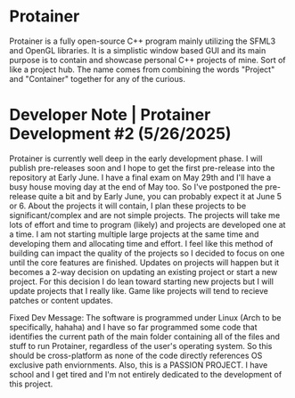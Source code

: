 # Protainer
Protainer is a fully open-source C++ program mainly utilizing the SFML3 and OpenGL libraries. It is a simplistic window based GUI and its main purpose is to contain and showcase personal C++ projects of mine. Sort of like a project hub. The name comes from combining the words "Project" and "Container" together for any of the curious.

# Developer Note | Protainer Development #2 (5/26/2025)
Protainer is currently well deep in the early development phase. I will publish pre-releases soon and I hope to get the first pre-release into the repository at Early June. I have a final exam on May 29th and I'll have a busy house moving day at the end of May too. So I've postponed the pre-release quite a bit and by Early June, you can probably expect it at June 5 or 6. About the projects it will contain, I plan these projects to be significant/complex and are not simple projects. The projects will take me lots of effort and time to program (likely) and projects are developed one at a time. I am not starting multiple large projects at the same time and developing them and allocating time and effort. I feel like this method of building can impact the quality of the projects so I decided to focus on one until the core features are finished. Updates on projects will happen but it becomes a 2-way decision on updating an existing project or start a new project. For this decision I do lean toward starting new projects but I will update projects that I really like. Game like projects will tend to recieve patches or content updates.

Fixed Dev Message: The software is programmed under Linux (Arch to be specifically, hahaha) and I have so far programmed some code that identifies the current path of the main folder containing all of the files and stuff to run Protainer, regardless of the user's operating system. So this should be cross-platform as none of the code directly references OS exclusive path enviornments. Also, this is a PASSION PROJECT. I have school and I get tired and I'm not entirely dedicated to the development of this project.
